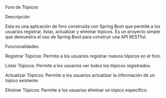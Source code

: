 Foro de Tópicos


Descripción


Esta es una aplicación de foro construida con Spring Boot que permite a los usuarios registrar, listar, actualizar y eliminar tópicos. Es un proyecto simple que demuestra el uso de Spring Boot para construir una API RESTful.

Funcionalidades


Registrar Tópicos: Permite a los usuarios registrar nuevos tópicos en el foro.

Listar Tópicos: Permite a los usuarios ver todos los tópicos registrados.

Actualizar Tópicos: Permite a los usuarios actualizar la información de un tópico existente.

Eliminar Tópicos: Permite a los usuarios eliminar un tópico específico.
